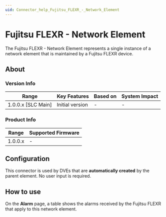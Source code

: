 ```yaml
---
uid: Connector_help_Fujitsu_FLEXR_-_Network_Element
---
```


# Fujitsu FLEXR - Network Element

The Fujitsu FLEXR - Network Element represents a single instance of a network element that is maintained by a Fujitsu FLEXR device.

## About

### Version Info

| Range                | Key Features     | Based on     | System Impact     |
|----------------------|------------------|--------------|-------------------|
| 1.0.0.x \[SLC Main\] | Initial version  | \-           | \-                |

### Product Info

| Range     | Supported Firmware     |
|-----------|------------------------|
| 1.0.0.x   | \-                     |

## Configuration

This connector is used by DVEs that are **automatically created** by the parent element. No user input is required.

## How to use

On the **Alarm** page, a table shows the alarms received by the Fujitsu FLEXR that apply to this network element.
